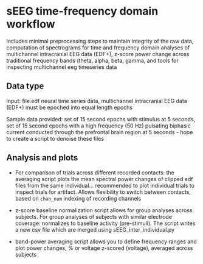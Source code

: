 # sEEG time-frequency domain workflow

Includes minimal preprocessing steps to maintain integrity of the raw data, computation of spectrograms for time and frequency domain analyses of multichannel intracranial EEG data (EDF+), z-score power change across traditional frequency bands (theta, alpha, beta, gamma, and tools for inspecting multichannel eeg timeseries data

## Data type

Input: file.edf neural time series data, multichannel intracranial EEG data (EDF+) must be epoched into equal length epochs

Sample data provided: set of 15 second epochs with stimulus at 5 seconds, set of 15 second epochs with a high frequency (50 Hz) pulsating biphasic current conducted through the prefrontal brain region at 5 seconds - hope to create a script to denoise these files

## Analysis and plots

- For comparison of trials across different recorded contacts: the averaging script plots the mean spectral power changes of clipped edf files from the same individual... recommended to plot individual trials to inspect trials for artifact. Allows flexibility to switch between contacts, based on `chan_num` indexing of recording channels

- z-score baseline normalization script allows for group analyses across subjects. For group analyses of subjects with similar electrode coverage: normalizes to baseline activity (pre-stimuli). The script writes a new csv file which are merged using sEEG_inter_individual.py

- band-power averaging script allows you to define frequency ranges and plot power changes, % or voltage z-scored (voltage), averaged across subjects